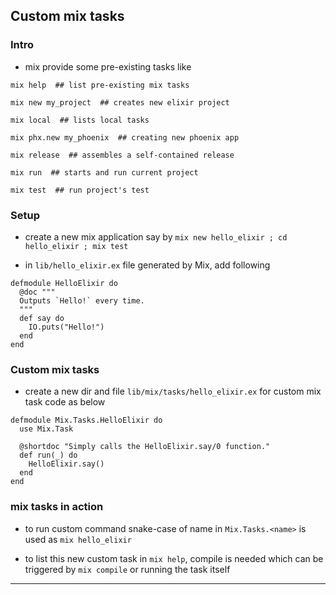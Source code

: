 
## Custom mix tasks

### Intro

* mix provide some pre-existing tasks like

```
mix help  ## list pre-existing mix tasks

mix new my_project  ## creates new elixir project

mix local  ## lists local tasks

mix phx.new my_phoenix  ## creating new phoenix app

mix release  ## assembles a self-contained release

mix run  ## starts and run current project

mix test  ## run project's test
```


### Setup

* create a new mix application say by `mix new hello_elixir ; cd hello_elixir ; mix test`

* in `lib/hello_elixir.ex` file generated by Mix, add following

```
defmodule HelloElixir do
  @doc """
  Outputs `Hello!` every time.
  """
  def say do
    IO.puts("Hello!")
  end
end
```


### Custom mix tasks

* create a new dir and file `lib/mix/tasks/hello_elixir.ex` for custom mix task code as below

```
defmodule Mix.Tasks.HelloElixir do
  use Mix.Task

  @shortdoc "Simply calls the HelloElixir.say/0 function."
  def run(_) do
    HelloElixir.say()
  end
end
```


### mix tasks in action

* to run custom command snake-case of name in `Mix.Tasks.<name>` is used as `mix hello_elixir`

* to list this new custom task in `mix help`, compile is needed which can be triggered by `mix compile` or running the task itself

---
